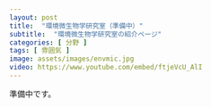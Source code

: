 ```yaml
---
layout: post
title:  "環境微生物学研究室（準備中）"
subtitle:  "環境微生物学研究室の紹介ページ"
categories: [ 分野 ]
tags: [ 雰囲気 ]
image: assets/images/envmic.jpg
video: https://www.youtube.com/embed/ftjeVcU_AlI
---
```


準備中です。  
